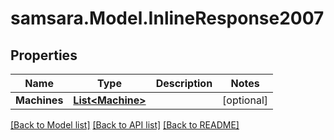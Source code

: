 # samsara.Model.InlineResponse2007
## Properties

Name | Type | Description | Notes
------------ | ------------- | ------------- | -------------
**Machines** | [**List&lt;Machine&gt;**](Machine.md) |  | [optional] 

[[Back to Model list]](../README.md#documentation-for-models) [[Back to API list]](../README.md#documentation-for-api-endpoints) [[Back to README]](../README.md)

